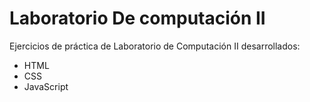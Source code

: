 # Laboratorio De computación II
Ejercicios de práctica de Laboratorio de Computación II desarrollados:
  * HTML
  * CSS
  * JavaScript
